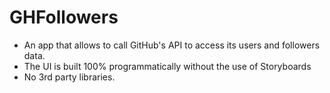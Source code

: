 # GHFollowers
- An app that allows to call GitHub's API to access its users and followers data.
- The UI is built 100% programmatically without the use of Storyboards
- No 3rd party libraries.
